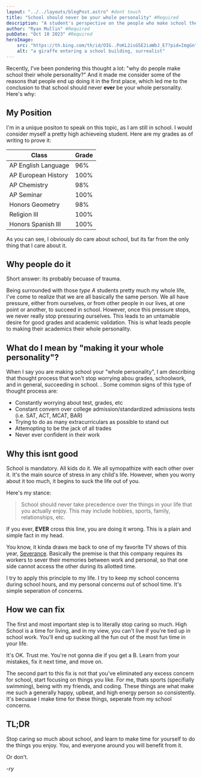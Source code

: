 ```yaml
---
layout: "../../layouts/blogPost.astro" #dont touch
title: "School should never be your whole personality" #Required
description: "A student's perspective on the people who make school their whole personality." #Required
author: "Ryan Mullin" #Required
pubDate: "Oct 10 2023" #Required
heroImage: 
    src: "https://th.bing.com/th/id/OIG..PoKL2isG5E2iaWbJ_E7?pid=ImgGn"
    alt: "a giraffe entering a school building, surrealist"
---
```



Recently, I've been pondering this thought a lot: "why do people make school their whole personality?" And it made me consider some of the reasons that people end up doing it in the first place, which led me to the conclusion to that school should never **ever** be your whole personality. Here's why:

## My Position

I'm in a unique positon to speak on this topic, as I am still in school. I would consider myself a pretty high achieveing student. Here are my grades as of writing to prove it:


| Class | Grade |
|----------|----------|
| AP English Language | 96% |
| AP European History | 100% |
| AP Chemistry | 98% |
| AP Seminar | 100% |
| Honors Geometry | 98% |
| Religion III | 100% |
| Honors Spanish III | 100% |

As you can see, I obviously do care about school, but its far from the only thing that I care about it.

## Why people do it

Short answer: its probably becuase of trauma. 

Being surrounded with those _type A_ students pretty much my whole life, I've come to realize that we are all basically the same person. We all have pressure, either from ourselves, or from other people in our lives, at one point or another, to succeed in school. However, once this pressure stops, we never really stop pressuring ourselves. This leads to an untamable desire for good grades and academic validation. This is what leads people to making their academics their whole personality.

## What do I mean by "making it your whole personality"?

When I say you are making school your "whole personality", I am describing that thought process that won't stop worrying abou  grades, schoolwork, and in general, succeeding in school. . Some common signs of this type of thought process are:

- Constantly worrying about test, grades, etc
- Constant convern over college admission/standardized admissions tests (i.e. SAT, ACT, MCAT, BAR) 
- Trying to do as many extracurriculars as possible to stand out
- Attemopting to be the jack of all trades
- Never ever confident in their work

## Why this isnt good

School is mandatory. All kids do it. We all symopathize with each other over it. It's the main source of stress in any child's life. However, when you worry about it too much, it begins to suck the life out of you.

Here's my stance: 

> School should never take precedence over the things in your life that you actually enjoy. This may include hobbies, sports, family, relationships, etc.

If you ever, **EVER** cross this line, you are doing it wrong. This is a plain and simple fact in my head. 

You know, it kinda draws me back to one of my favorite TV shows of this year, [Severance](https://tv.apple.com/us/show/severance/umc.cmc.1srk2goyh2q2zdxcx605w8vtx). Basically the premise is that this company requires its workers to sever their memories between work and personal, so that one side cannot access the other during its allotted time. 

I try to apply this principle to my life. I try to keep my school concerns during school hours, and my personal concerns out of school time. It's simple seperation of concerns.

## How we can fix

The first and most important step is to literally stop caring so much. High School is a time for living, and in my view, you can't live if you're tied up in school work. You'll end up sucking all the fun out of the most fun time in your life. 

It's OK. Trust me. You're not gonna die if you get a B. Learn from your mistakes, fix it next time, and move on.

The second part to this fix is not that you've eliminated any excess concern for school, start focusing on things you like. For me, thats sports (specifially swimming), being with my friends, and coding. These things are what make me such a generally happy, upbeat, and high energy person so consistently. It's becuase I make time for these things, seperate from my school concerns.


## TL;DR

Stop caring so much about school, and learn to make time for yourself to do the things you enjoy. You, and everyone around you will benefit from it.


Or don't.

_-ry_